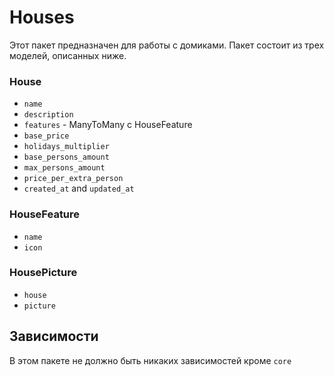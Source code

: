 # Houses

Этот пакет предназначен для работы с домиками. 
Пакет состоит из трех моделей, описанных ниже.

### House

* `name`
* `description`
* `features` - ManyToMany с HouseFeature
* `base_price`
* `holidays_multiplier`
* `base_persons_amount`
* `max_persons_amount`
* `price_per_extra_person`
* `created_at` and `updated_at`

### HouseFeature

* `name`
* `icon`

### HousePicture

* `house`
* `picture`

## Зависимости

В этом пакете не должно быть никаких зависимостей кроме `core`